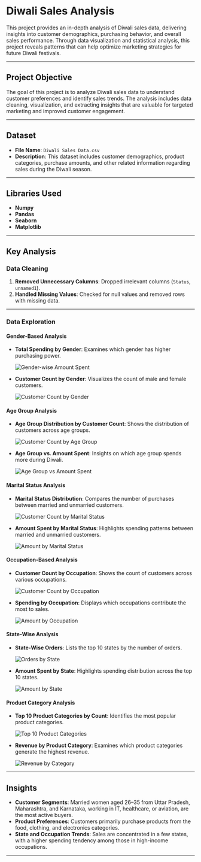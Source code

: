 # Diwali Sales Analysis

This project provides an in-depth analysis of Diwali sales data, delivering insights into customer demographics, purchasing behavior, and overall sales performance. Through data visualization and statistical analysis, this project reveals patterns that can help optimize marketing strategies for future Diwali festivals.

---

## Project Objective

The goal of this project is to analyze Diwali sales data to understand customer preferences and identify sales trends. The analysis includes data cleaning, visualization, and extracting insights that are valuable for targeted marketing and improved customer engagement.

---

## Dataset

- **File Name**: `Diwali Sales Data.csv`
- **Description**: This dataset includes customer demographics, product categories, purchase amounts, and other related information regarding sales during the Diwali season.

---

## Libraries Used

- **Numpy**
- **Pandas**
- **Seaborn**
- **Matplotlib**

---

## Key Analysis

### Data Cleaning
1. **Removed Unnecessary Columns**: Dropped irrelevant columns (`Status`, `unnamed1`).
2. **Handled Missing Values**: Checked for null values and removed rows with missing data.

---

### Data Exploration

#### Gender-Based Analysis
- **Total Spending by Gender**: Examines which gender has higher purchasing power.

  ![Gender-wise Amount Spent](https://github.com/nishikanta24/Diwali_Sales_Analysis/blob/main/pics/Gender%20amoiunt%20barplot.png)

- **Customer Count by Gender**: Visualizes the count of male and female customers.

  ![Customer Count by Gender](https://github.com/nishikanta24/Diwali_Sales_Analysis/blob/main/pics/male%20and%20female%20customer%20count%20plot.png)

#### Age Group Analysis
- **Age Group Distribution by Customer Count**: Shows the distribution of customers across age groups.

  ![Customer Count by Age Group](https://github.com/nishikanta24/Diwali_Sales_Analysis/blob/main/pics/Customer%20count%20age%20group%20wise.png)

- **Age Group vs. Amount Spent**: Insights on which age group spends more during Diwali.

  ![Age Group vs Amount Spent](https://github.com/nishikanta24/Diwali_Sales_Analysis/blob/main/pics/age%20group%20vs%20amount.png)

#### Marital Status Analysis
- **Marital Status Distribution**: Compares the number of purchases between married and unmarried customers.

  ![Customer Count by Marital Status](https://github.com/nishikanta24/Diwali_Sales_Analysis/blob/main/pics/married%20unmarried%20count.png)

- **Amount Spent by Marital Status**: Highlights spending patterns between married and unmarried customers.

  ![Amount by Marital Status](https://github.com/nishikanta24/Diwali_Sales_Analysis/blob/main/pics/married%20unmarried%20amount.png)

#### Occupation-Based Analysis
- **Customer Count by Occupation**: Shows the count of customers across various occupations.

  ![Customer Count by Occupation](https://github.com/nishikanta24/Diwali_Sales_Analysis/blob/main/pics/occupation.png)

- **Spending by Occupation**: Displays which occupations contribute the most to sales.

  ![Amount by Occupation](https://github.com/nishikanta24/Diwali_Sales_Analysis/blob/main/pics/occupation%20spent.png)

#### State-Wise Analysis
- **State-Wise Orders**: Lists the top 10 states by the number of orders.

  ![Orders by State](https://github.com/nishikanta24/Diwali_Sales_Analysis/blob/main/pics/statewise%20orders.png)

- **Amount Spent by State**: Highlights spending distribution across the top 10 states.

  ![Amount by State](https://github.com/nishikanta24/Diwali_Sales_Analysis/blob/main/pics/ste%20wise%20ampunt%20spent.png)

#### Product Category Analysis
- **Top 10 Product Categories by Count**: Identifies the most popular product categories.

  ![Top 10 Product Categories](https://github.com/nishikanta24/Diwali_Sales_Analysis/blob/main/pics/top%2010%20product%20categories.png)

- **Revenue by Product Category**: Examines which product categories generate the highest revenue.

  ![Revenue by Category](https://github.com/nishikanta24/Diwali_Sales_Analysis/blob/main/pics/Revenue%20category%20wise.png)

---

## Insights

- **Customer Segments**: Married women aged 26–35 from Uttar Pradesh, Maharashtra, and Karnataka, working in IT, healthcare, or aviation, are the most active buyers.
- **Product Preferences**: Customers primarily purchase products from the food, clothing, and electronics categories.
- **State and Occupation Trends**: Sales are concentrated in a few states, with a higher spending tendency among those in high-income occupations.

---


